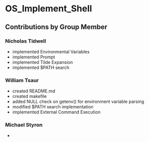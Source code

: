 # OS_Implement_Shell

## Contributions by Group Member

### Nicholas Tidwell

* implemented Environmental Variables
* implemented Prompt
* implemented Tilde Expansion
* implemented $PATH search

### William Tsaur

* created README.md
* created makefile
* added NULL check on getenv() for environment variable parsing
* modified $PATH search implementation
* implemented External Command Execution

### Michael Styron

* 

